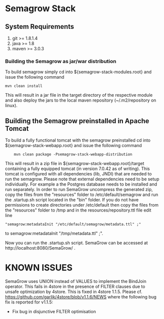 # Semagrow Stack



## System Requirements

1. git >= 1.8.1.4
2. java >= 1.8
3. maven >= 3.0.3

### Building the Semagrow as jar/war distribution

To build semagrow simply cd into ${semagrow-stack-modules.root} and issue the following command 

    mvn clean install

This will result in a jar file in the target directory of the respective module and also deploy the jars to the local maven repository (~/.m2/repository on linux).


## Building the Semagrow preinstalled in Apache Tomcat

To build a fully functional tomcat with the semagrow preinstalled cd into ${semagrow-stack-webapp.root} and issue the following command 

        mvn clean package -Psemagrow-stack-webapp-distribution

This will result in a zip file in ${semagrow-stack-webapp.root}/target containing a fully
equipped tomcat (in version 7.0.42 as of writing). This tomcat is configured with all
dependencies (lib, JNDI) that are needed to run the semagrow. Please note that external
dependencies need to be setup individually. For example a the Postgres database needs
to be installed and run separately. In order to run SemaGrow uncompress the generated zip,
copy the files from the "resources" folder to /etc/default/semagrow and run the .startup.sh
script located in the "bin" folder. If you do not have permissions to create directories under
/etc/default then copy the files from the "resources" folder to /tmp and in the resources/repository.ttl
file edit line

    "semagrow:metadataInit "/etc/default/semagrow/metadata.ttl" ;"

to semagrow:metadataInit "/tmp/metadata.ttl" ;".

Now you can run the .startup.sh script. SemaGrow can be accessed at http://localhost:8080/SemaGrow/ .


KNOWN ISSUES
============

SemaGrow uses UNION instead of VALUES to implement the BindJoin operator. This fails in 4store in the presence
of FILTER clauses due to unsafe optimization by 4store.
This is fixed in 4store 1.1.5. Please cf.
https://github.com/garlik/4store/blob/v1.1.6/NEWS
where the following bug fix is reported for v1.1.5:
* Fix bug in disjunctive FILTER optimisation



